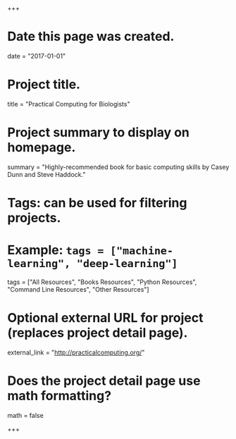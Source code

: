 +++
# Date this page was created.
date = "2017-01-01"


# Project title.
title = "Practical Computing for Biologists"

# Project summary to display on homepage.
summary = "Highly-recommended book for basic computing skills by Casey Dunn and Steve Haddock."

# Tags: can be used for filtering projects.
# Example: `tags = ["machine-learning", "deep-learning"]`
tags = ["All Resources", "Books Resources", "Python Resources", "Command Line Resources", "Other Resources"]

# Optional external URL for project (replaces project detail page).
external_link = "http://practicalcomputing.org/"

# Does the project detail page use math formatting?
math = false


+++

